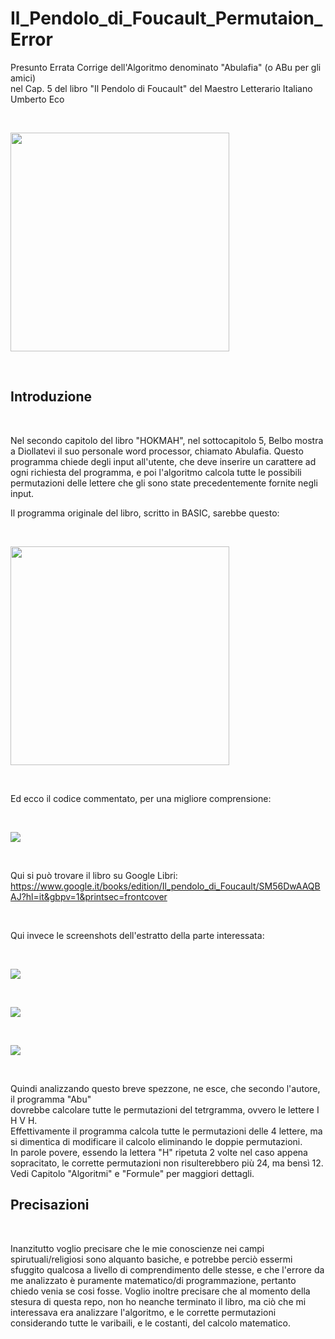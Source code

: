 # Il_Pendolo_di_Foucault_Permutaion_Error
Presunto Errata Corrige dell'Algoritmo denominato "Abulafia" (o ABu per gli amici) <BR>
nel Cap. 5 del libro "Il Pendolo di Foucault" del Maestro Letterario Italiano Umberto Eco

<BR>

<p>
  <img src="https://raw.githubusercontent.com/JonnyBanana/Il_Pendolo_di_Foucault_Permutaion_Error/main/IMG/il_pendolo_di_foucault.jpg" width="350">
</p>

<BR>

<h2>Introduzione</h2>
  
<BR>

  
Nel secondo capitolo del libro "HOKMAH", nel sottocapitolo 5,  Belbo mostra a Diollatevi il suo personale word processor, chiamato Abulafia.
Questo programma chiede degli input all'utente, che deve inserire un carattere ad ogni richiesta del programma, e poi l'algoritmo calcola 
tutte le possibili permutazioni delle lettere che gli sono state precedentemente fornite negli input.

Il programma originale del libro, scritto in BASIC, sarebbe questo:
  
<BR>
    
<p>
  <img src="https://raw.githubusercontent.com/JonnyBanana/Il_Pendolo_di_Foucault_Permutaion_Error/main/IMG/programma_basic.png" width="350">
</p>

<BR>   

Ed ecco il codice commentato, per una migliore comprensione:
  
<BR>
  
<p>
  <img src="https://raw.githubusercontent.com/JonnyBanana/Il_Pendolo_di_Foucault_Permutaion_Error/main/IMG/Abu-commentato.PNG" >
</p>
  
<BR>
  
 
Qui si può trovare il libro su Google Libri:<BR>
https://www.google.it/books/edition/Il_pendolo_di_Foucault/SM56DwAAQBAJ?hl=it&gbpv=1&printsec=frontcover
  
<BR>
    
  
Qui invece le screenshots dell'estratto della parte interessata:
  
  
<BR>
    
<p>
  <img src="https://raw.githubusercontent.com/JonnyBanana/Il_Pendolo_di_Foucault_Permutaion_Error/main/IMG/e1.PNG" >
</p>

<BR>
    
<p>
  <img src="https://raw.githubusercontent.com/JonnyBanana/Il_Pendolo_di_Foucault_Permutaion_Error/main/IMG/e2.PNG" >
</p>
  
<BR>
    
<p>
  <img src="https://raw.githubusercontent.com/JonnyBanana/Il_Pendolo_di_Foucault_Permutaion_Error/main/IMG/e3.PNG" >
</p>
    
   
<BR>   
  

Quindi analizzando questo breve spezzone, ne esce, che secondo l'autore, il programma "Abu"<BR> 
dovrebbe calcolare tutte le permutazioni del tetrgramma,  ovvero le lettere  I H V H. <BR> 
Effettivamente il programma calcola  tutte le permutazioni delle 4 lettere, ma si dimentica di modificare il calcolo eliminando le doppie permutazioni.<BR> 
In parole povere, essendo la lettera "H" ripetuta 2 volte nel caso appena sopracitato, le corrette permutazioni non risulterebbero più 24, ma bensì 12.<BR> 
Vedi Capitolo "Algoritmi" e "Formule" per maggiori dettagli.<BR> 
  
   
<h2>Precisazioni</h2>
  
<BR>
  
  
Inanzitutto voglio precisare che le mie conoscienze nei campi spirutuali/religiosi sono alquanto basiche, e potrebbe perciò essermi sfuggito qualcosa a livello
di comprendimento delle stesse, e che l'errore da me analizzato è puramente matematico/di programmazione, pertanto chiedo venia se cosi fosse.
Voglio inoltre precisare che al momento della stesura di questa repo, non ho neanche terminato il libro, ma ciò che mi interessava era analizzare l'algoritmo, e le corrette permutazioni considerando tutte le varibaili, e le costanti, del calcolo matematico.
  
<BR>
